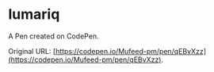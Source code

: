 # lumariq

A Pen created on CodePen.

Original URL: [https://codepen.io/Mufeed-pm/pen/qEBvXzz](https://codepen.io/Mufeed-pm/pen/qEBvXzz).

